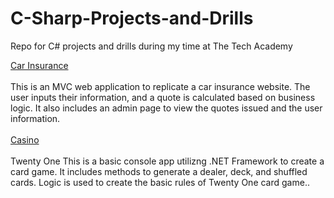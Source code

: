 # C-Sharp-Projects-and-Drills
 Repo for C# projects and drills during my time at The Tech Academy 


<a href ="https://github.com/codhharris713/C-Sharp-Projects-and-Drills/tree/main/C%23%20Projects%20and%20drills/CarInsurance/CarInsurance"> Car Insurance </a>
<br>
<br>
This is an MVC web application to replicate a car insurance website. The user inputs their information, and a quote is calculated based on business logic. It also includes an admin page to view the quotes issued and the user information.
<br>
<br>
<a href ="https://github.com/codhharris713/C-Sharp-Projects-and-Drills/tree/main/C%23%20Projects%20and%20drills/Casino"> Casino </a>
<br>
<br>
Twenty One
This is a basic console app utilizng .NET Framework to create a card game. It includes methods to generate a dealer, deck, and shuffled cards. Logic is used to create the basic rules of Twenty One card game..
